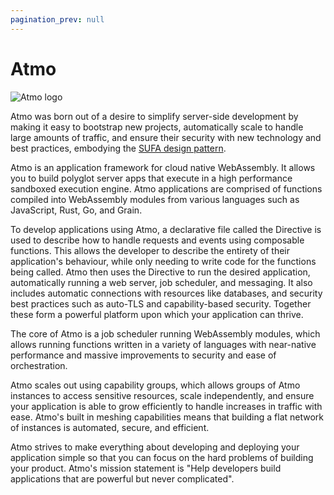 ```yaml
---
pagination_prev: null
---
```


# Atmo

![Atmo logo](/img/logo-atmo-wide.svg)

Atmo was born out of a desire to simplify server-side development by making it easy to bootstrap new projects, automatically scale to handle large amounts of traffic, and ensure their security with new technology and best practices, embodying the [SUFA design pattern](https://blog.suborbital.dev/building-a-better-monolith).

Atmo is an application framework for cloud native WebAssembly. It allows you to build polyglot server apps that execute in a high performance sandboxed execution engine. Atmo applications are comprised of functions compiled into WebAssembly modules from various languages such as JavaScript, Rust, Go, and Grain.

To develop applications using Atmo, a declarative file called the Directive is used to describe how to handle requests and events using composable functions. This allows the developer to describe the entirety of their application's behaviour, while only needing to write code for the functions being called. Atmo then uses the Directive to run the desired application, automatically running a web server, job scheduler, and messaging. It also includes automatic connections with resources like databases, and security best practices such as auto-TLS and capability-based security. Together these form a powerful platform upon which your application can thrive.

The core of Atmo is a job scheduler running WebAssembly modules, which allows running functions written in a variety of languages with near-native performance and massive improvements to security and ease of orchestration.

Atmo scales out using capability groups, which allows groups of Atmo instances to access sensitive resources, scale independently, and ensure your application is able to grow efficiently to handle increases in traffic with ease. Atmo's built in meshing capabilities means that building a flat network of instances is automated, secure, and efficient.

Atmo strives to make everything about developing and deploying your application simple so that you can focus on the hard problems of building your product. Atmo's mission statement is "Help developers build applications that are powerful but never complicated".
